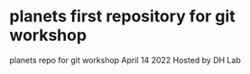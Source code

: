 # planets first repository for git workshop
planets repo for git workshop April 14 2022
Hosted by DH Lab

